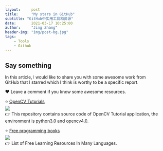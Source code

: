 ```yaml
---
layout:     post
title:      "My stars in GitHub"
subtitle: "GitHub中实用工具和资源"
date:       2021-03-17 10:25:00
author:     "Jing Zhang"
header-img: "img/post-bg.jpg"
tags:
    - Tools
    - Github
---
```





## Say something

In this article, I would like to share you with some awesome work from GitHub that I starred which I think is worthy to be a specific report. 

❤️ Leave a comment if you know some awesome resources.<br>

⭐ [OpenCV Tutorials](https://github.com/JimmyHHua/opencv_tutorials)  
<img align="left" src="https://img.shields.io/github/stars/JimmyHHua/opencv_tutorials?style=social">  
👉 This repository contains source code of OpenCV Tutorial application, the environment is python3.0 and opencv4.0.  

⭐ [Free programming books](https://github.com/EbookFoundation/free-programming-books)   
 <img align="left" src=" https://img.shields.io/github/stars/EbookFoundation/free-programming-books?style=social"/>  
👉 List of Free Learning Resources In Many Languages.  

